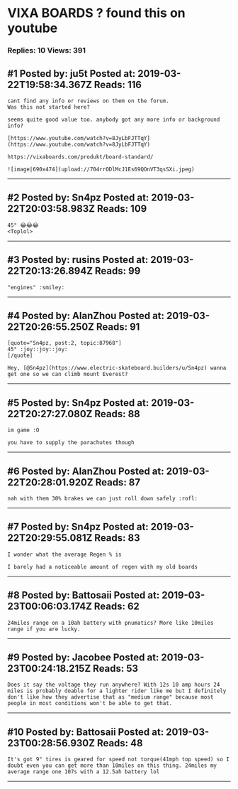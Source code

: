 # VIXA BOARDS ? found this on youtube

### Replies: 10 Views: 391

## \#1 Posted by: ju5t Posted at: 2019-03-22T19:58:34.367Z Reads: 116

```
cant find any info or reviews on them on the forum. 
Was this not started here?

seems quite good value too. anybody got any more info or background info?

[https://www.youtube.com/watch?v=8JyLbFJTTqY](https://www.youtube.com/watch?v=8JyLbFJTTqY)

https://vixaboards.com/produkt/board-standard/

![image|690x474](upload://704rrODlMcJ1Es69QOnVT3qsSXi.jpeg)
```

---
## \#2 Posted by: Sn4pz Posted at: 2019-03-22T20:03:58.983Z Reads: 109

```
45° 😂😂😂
<Toplol>
```

---
## \#3 Posted by: rusins Posted at: 2019-03-22T20:13:26.894Z Reads: 99

```
"engines" :smiley:
```

---
## \#4 Posted by: AlanZhou Posted at: 2019-03-22T20:26:55.250Z Reads: 91

```
[quote="Sn4pz, post:2, topic:87968"]
45° :joy::joy::joy:
[/quote]

Hey, [@Sn4pz](https://www.electric-skateboard.builders/u/Sn4pz) wanna get one so we can climb mount Everest?
```

---
## \#5 Posted by: Sn4pz Posted at: 2019-03-22T20:27:27.080Z Reads: 88

```
im game :O 

you have to supply the parachutes though
```

---
## \#6 Posted by: AlanZhou Posted at: 2019-03-22T20:28:01.920Z Reads: 87

```
nah with them 30% brakes we can just roll down safely :rofl:
```

---
## \#7 Posted by: Sn4pz Posted at: 2019-03-22T20:29:55.081Z Reads: 83

```
I wonder what the average Regen % is

I barely had a noticeable amount of regen with my old boards
```

---
## \#8 Posted by: Battosaii Posted at: 2019-03-23T00:06:03.174Z Reads: 62

```
24miles range on a 10ah battery with pnumatics? More like 10miles range if you are lucky.
```

---
## \#9 Posted by: Jacobee Posted at: 2019-03-23T00:24:18.215Z Reads: 53

```
Does it say the voltage they run anywhere? With 12s 10 amp hours 24 miles is probably doable for a lighter rider like me but I definitely don't like how they advertise that as "medium range" because most people in most conditions won't be able to get that.
```

---
## \#10 Posted by: Battosaii Posted at: 2019-03-23T00:28:56.930Z Reads: 48

```
It's got 9" tires is geared for speed not torque(41mph top speed) so I doubt even you can get more than 10miles on this thing. 24miles my average range one 107s with a 12.5ah battery lol
```

---
